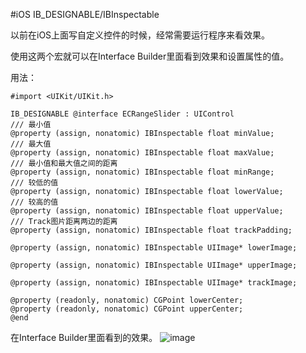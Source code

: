 #iOS IB_DESIGNABLE/IBInspectable

以前在iOS上面写自定义控件的时候，经常需要运行程序来看效果。

使用这两个宏就可以在Interface Builder里面看到效果和设置属性的值。

用法：
```
#import <UIKit/UIKit.h>

IB_DESIGNABLE @interface ECRangeSlider : UIControl
/// 最小值
@property (assign, nonatomic) IBInspectable float minValue;
/// 最大值
@property (assign, nonatomic) IBInspectable float maxValue;
/// 最小值和最大值之间的距离
@property (assign, nonatomic) IBInspectable float minRange;
/// 较低的值
@property (assign, nonatomic) IBInspectable float lowerValue;
/// 较高的值
@property (assign, nonatomic) IBInspectable float upperValue;
/// Track图片距离两边的距离
@property (assign, nonatomic) IBInspectable float trackPadding;

@property (assign, nonatomic) IBInspectable UIImage* lowerImage;

@property (assign, nonatomic) IBInspectable UIImage* upperImage;

@property (assign, nonatomic) IBInspectable UIImage* trackImage;

@property (readonly, nonatomic) CGPoint lowerCenter;
@property (readonly, nonatomic) CGPoint upperCenter;
@end
```

在Interface Builder里面看到的效果。
![image](./images/ECRangeSlider.png)
